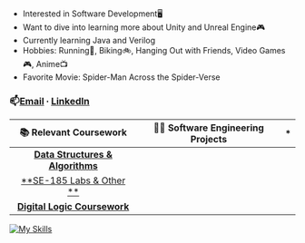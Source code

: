 - Interested in Software Development🖥
- Want to dive into learning more about Unity and Unreal Engine🎮
- Currently learning Java and  Verilog
- Hobbies: Running👟, Biking🚲, Hanging Out with Friends, Video Games🎮, Anime📺
- Favorite Movie: Spider-Man Across the Spider-Verse
### 📫[Email](mailto:gabek964@iastate.edu) ∙ [LinkedIn](https://www.linkedin.com/in/gabriel-kiveu) 

| 📚 **Relevant Coursework** |👨‍💻 **Software Engineering Projects** | *
| :-------------: | :-------------: | :-------------: |
| <a href="https://github.com/gabek96/COM-S-228"><b>Data Structures & Algorithms</b></a> | 
| <a href="https://github.com/gabek96/SE-185">**SE-185 Labs & Other **</a> |  <a href="https://user-images.githubusercontent.com/91184284/232322694-6c8ceb66-9118-4066-a43c-5214a4083cb1.gif"> |  <a href="https://github.com/mccnick/DensityAltitudeCalculator/blob/main/Nick%20McCullough%20-%20Project%201.pdf">
| <a href="https://github.com/gabek96/CPR-E-281">**Digital Logic Coursework**</a> |  





[![My Skills](https://skillicons.dev/icons?i=java,eclipse,c,&theme=dark)](https://skillicons.dev)
